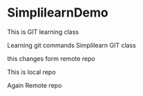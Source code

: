 # SimplilearnDemo
This is GIT learning class

Learning git commands
Simplilearn GIT class

this changes form remote repo

This is local repo

Again Remote repo

